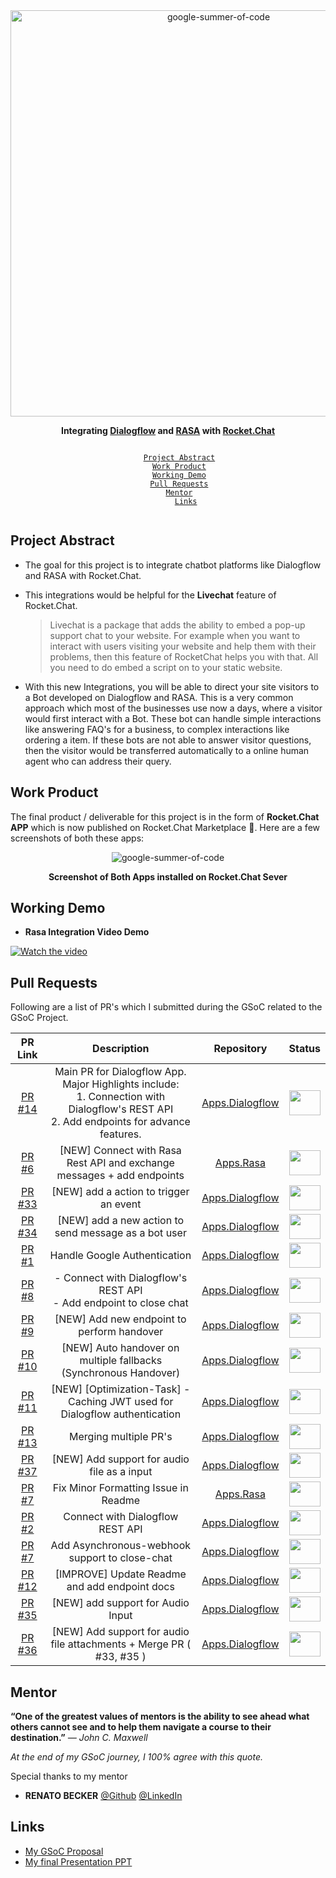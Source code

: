 <div align="center">
    <a href="https://summerofcode.withgoogle.com/projects/#6134609332404224"><img src="https://i.imgur.com/Fl0y98b.png" width="650" alt="google-summer-of-code"></a>
    <br>
    <b> 
        <p>
        Integrating <a href="https://cloud.google.com/dialogflow">Dialogflow</a> and <a href="https://rasa.com/">RASA</a> with <a href="https://rocket.chat/">Rocket.Chat</a>
        </p>
    </b>
</div>

<p align="center">
    <code> 
        <a href="#project-abstract">Project Abstract</a>&nbsp;&nbsp;&nbsp;
        <a href="#work-product">Work Product</a>&nbsp;&nbsp;&nbsp;
        <a href="#working-demo">Working Demo</a>&nbsp;&nbsp;&nbsp;
        <a href="#pull-requests">Pull Requests</a>&nbsp;&nbsp;&nbsp;
        <a href="#mentor">Mentor</a>&nbsp;&nbsp;&nbsp;
        <a href="#links">Links</a>
    </code>
</p>

## Project Abstract

+ The goal for this project is to integrate chatbot platforms like Dialogflow and RASA with Rocket.Chat.

+ This integrations would be helpful for the **Livechat** feature of Rocket.Chat. 
    > Livechat is a package that adds the ability to embed a pop-up support chat to your website. For example when you want to interact with users visiting your website and help them with their problems, then this feature of RocketChat helps you with that. All you need to do embed a script on to your static website. 

+ With this new Integrations, you will be able to direct your site visitors to a Bot developed on Dialogflow and RASA. This is a very common approach which most of the businesses use now a days, where a visitor would first interact with a Bot. These bot can handle simple interactions like answering FAQ's for a business, to complex interactions like ordering a item. If these bots are not able to answer visitor questions, then the visitor would be transferred automatically to a online human agent who can address their query.  

## Work Product

The final product / deliverable for this project is in the form of **Rocket.Chat APP** which is now published on Rocket.Chat Marketplace 🚀. Here are a few screenshots of both these apps:

<div align="center">
    <img src="https://i.imgur.com/cxG00zo.png" alt="google-summer-of-code">
    <br>
    <b> 
        <p>
        Screenshot of Both Apps installed on Rocket.Chat Sever
        </p>
    </b>
</div>


## Working Demo

- **Rasa Integration Video Demo**

[![Watch the video](https://img.youtube.com/vi/ni38OV23J2U/maxresdefault.jpg)](https://youtu.be/ni38OV23J2U)


## Pull Requests

Following are a list of PR's which I submitted during the GSoC related to the GSoC Project.

| PR Link   | Description | Repository | Status | 
| :-----------: | :------------------------------------: |:-------------: | :------:|
| [PR #14](https://github.com/RocketChat/Apps.Dialogflow/pull/14) | Main PR for Dialogflow App. Major Highlights include:<br>1. Connection with Dialogflow's REST API<br>2. Add endpoints for advance features.  | [Apps.Dialogflow](https://github.com/RocketChat/Apps.Dialogflow) | <img src="https://i.imgur.com/tskv8MM.png" width=50 height=40> |
| [PR #6](https://github.com/RocketChat/Apps.Rasa/pull/6) | [NEW] Connect with Rasa Rest API and exchange messages + add endpoints | [Apps.Rasa](https://github.com/RocketChat/Apps.Rasa) | <img src="https://i.imgur.com/tskv8MM.png" width=50 height=40> |
| [PR #33](https://github.com/RocketChat/Apps.Dialogflow/pull/33) | [NEW] add a action to trigger an event  | [Apps.Dialogflow](https://github.com/RocketChat/Apps.Dialogflow) | <img src="https://i.imgur.com/tskv8MM.png" width=50 height=40> |
| [PR #34](https://github.com/RocketChat/Apps.Dialogflow/pull/34) | [NEW] add a new action to send message as a bot user | [Apps.Dialogflow](https://github.com/RocketChat/Apps.Dialogflow) | <img src="https://i.imgur.com/tskv8MM.png" width=50 height=40> |
| [PR #1](https://github.com/RocketChat/Apps.Dialogflow/pull/1) | Handle Google Authentication| [Apps.Dialogflow](https://github.com/RocketChat/Apps.Dialogflow) | <img src="https://i.imgur.com/tskv8MM.png" width=50 height=40> |
| [PR #8](https://github.com/RocketChat/Apps.Dialogflow/pull/8) | - Connect with Dialogflow's REST API <br> - Add endpoint to close chat| [Apps.Dialogflow](https://github.com/RocketChat/Apps.Dialogflow) | <img src="https://i.imgur.com/tskv8MM.png" width=50 height=40> |
| [PR #9](https://github.com/RocketChat/Apps.Dialogflow/pull/9) | [NEW] Add new endpoint to perform handover | [Apps.Dialogflow](https://github.com/RocketChat/Apps.Dialogflow) | <img src="https://i.imgur.com/tskv8MM.png" width=50 height=40> |
| [PR #10](https://github.com/RocketChat/Apps.Dialogflow/pull/10) | [NEW] Auto handover on multiple fallbacks (Synchronous Handover) | [Apps.Dialogflow](https://github.com/RocketChat/Apps.Dialogflow) | <img src="https://i.imgur.com/tskv8MM.png" width=50 height=40> |
| [PR #11](https://github.com/RocketChat/Apps.Dialogflow/pull/11) | [NEW] [Optimization-Task] - Caching JWT used for Dialogflow authentication | [Apps.Dialogflow](https://github.com/RocketChat/Apps.Dialogflow) | <img src="https://i.imgur.com/tskv8MM.png" width=50 height=40> |
| [PR #13](https://github.com/RocketChat/Apps.Dialogflow/pull/13) | Merging multiple PR's  | [Apps.Dialogflow](https://github.com/RocketChat/Apps.Dialogflow) | <img src="https://i.imgur.com/tskv8MM.png" width=50 height=40> |
| [PR #37](https://github.com/RocketChat/Apps.Dialogflow/pull/37) | [NEW] Add support for audio file as a input | [Apps.Dialogflow](https://github.com/RocketChat/Apps.Dialogflow) | <img src="https://i.imgur.com/1r1keCi.png" width=50 height=40> |
| [PR #7](https://github.com/RocketChat/Apps.Rasa/pull/7) | Fix Minor Formatting Issue in Readme | [Apps.Rasa](https://github.com/RocketChat/Apps.Rasa) | <img src="https://i.imgur.com/1r1keCi.png" width=50 height=40> |
| [PR #2](https://github.com/RocketChat/Apps.Dialogflow/pull/2) | Connect with Dialogflow REST API| [Apps.Dialogflow](https://github.com/RocketChat/Apps.Dialogflow) | <img src="https://i.imgur.com/ihaDyZS.png" width=50 height=40> |
| [PR #7](https://github.com/RocketChat/Apps.Dialogflow/pull/7) | Add Asynchronous-webhook support to close-chat | [Apps.Dialogflow](https://github.com/RocketChat/Apps.Dialogflow) | <img src="https://i.imgur.com/ihaDyZS.png" width=50 height=40> |
| [PR #12](https://github.com/RocketChat/Apps.Dialogflow/pull/12) | [IMPROVE] Update Readme and add endpoint docs  | [Apps.Dialogflow](https://github.com/RocketChat/Apps.Dialogflow) | <img src="https://i.imgur.com/ihaDyZS.png" width=50 height=40> |
| [PR #35](https://github.com/RocketChat/Apps.Dialogflow/pull/35) | [NEW] add support for Audio Input | [Apps.Dialogflow](https://github.com/RocketChat/Apps.Dialogflow) | <img src="https://i.imgur.com/ihaDyZS.png" width=50 height=40> |
| [PR #36](https://github.com/RocketChat/Apps.Dialogflow/pull/36) | [NEW] Add support for audio file attachments + Merge PR ( #33, #35 )  | [Apps.Dialogflow](https://github.com/RocketChat/Apps.Dialogflow) | <img src="https://i.imgur.com/ihaDyZS.png" width=50 height=40> |

<!-- Other PR's submitted during GSoC Period

| PR Link   | Description | Repository | Status | 
| :-----------: | :------------------------------------: |:-------------: | :------:| -->

## Mentor

**“One of the greatest values of mentors is the ability to see ahead what others cannot see and to help them navigate a course to their destination.”** *— John C. Maxwell*

*At the end of my GSoC journey, I 100% agree with this quote.* 

Special thanks to my mentor

- **RENATO BECKER** [@Github](https://github.com/renatobecker) [@LinkedIn](https://www.linkedin.com/in/renatobecker/)


## Links

- [My GSoC Proposal](https://docs.google.com/document/d/1sMoHVFK7bih6XIKlEb7X6QJoZ0wQXImkqwJqg4VKxpI/edit?usp=sharing)
- [My final Presentation PPT](https://docs.google.com/presentation/d/1g4TPIJd3OPtIU5hnx6KogI2CeuSg1-GiDzI2wJ2YjK0/edit?usp=sharing)
